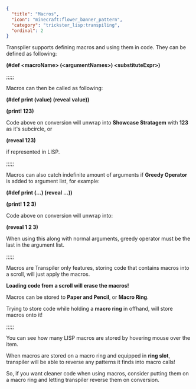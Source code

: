 ```json
{
  "title": "Macros",
  "icon": "minecraft:flower_banner_pattern",
  "category": "trickster_lisp:transpiling",
  "ordinal": 2
}
```

Transpiler supports defining macros and using them in code.
They can be defined as following:


**(#def \<macroName\> (\<argumentNames\>) \<substituteExpr\>)**



;;;;;

Macros can then be called as following:


**(#def print (value) (reveal value))**

**(print! 123)**


Code above on conversion will unwrap into **Showcase Stratagem** with **123** as it's subcircle, or

**(reveal 123)**

if represented in LISP.

;;;;;

Macros can also catch indefinite amount of arguments if **Greedy Operator** is added to argument list, for example:

**(#def print (...) (reveal ...))**

**(print! 1 2 3)**


Code above on conversion will unwrap into:

**(reveal 1 2 3)**


When using this along with normal arguments, greedy operator must be the last in the argument list.

;;;;;

Macros are Transpiler only features, storing code that contains macros into a scroll,
will just apply the macros. 

**Loading code from a scroll will erase the macros!**


Macros can be stored to **Paper and Pencil**, or **Macro Ring**.

Trying to store code while holding a **macro ring** in offhand, will store macros onto it! 

;;;;;

You can see how many LISP macros are stored by hovering mouse over the item.


When macros are stored on a macro ring and equipped in **ring slot**, 
transpiler will be able to reverse any patterns it finds into macro calls!


So, if you want cleaner code when using macros, consider putting them on a macro ring
and letting transpiler reverse them on conversion.